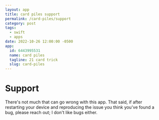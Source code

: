 ```yaml
---
layout: app
title: card piles support
permalink: /card-piles/support
category: post
tags:
  - swift
  - apps
date: 2022-10-26 12:00:00 -0500
app:
  id: 6443995531
  name: card piles
  tagline: 21 card trick
  slug: card-piles
---
```


# Support

There's not much that can go wrong with this app. That said, if after restarting your device and reproducing the issue you think you've found a bug, please reach out; I don't like bugs either.
